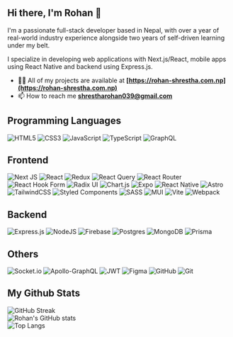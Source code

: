 ## Hi there, I'm Rohan 👋

I'm a passionate full-stack developer based in Nepal, with over a year of real-world industry experience alongside two years of self-driven learning under my belt. 

I specialize in developing web applications with Next.js/React, mobile apps using React Native and backend using Express.js.

- 👨‍💻 All of my projects are available at **[https://rohan-shrestha.com.np](https://rohan-shrestha.com.np)**
- 📫 How to reach me **shrestharohan039@gmail.com**

## Programming Languages
![HTML5](https://img.shields.io/badge/html5-%23E34F26.svg?style=flat&logo=html5&logoColor=white)
![CSS3](https://img.shields.io/badge/css3-%231572B6.svg?style=flat&logo=css3&logoColor=white)
![JavaScript](https://img.shields.io/badge/javascript-%23323330.svg?style=flat&logo=javascript&logoColor=%23F7DF1E)
![TypeScript](https://img.shields.io/badge/typescript-%23007ACC.svg?style=flat&logo=typescript&logoColor=white)
![GraphQL](https://img.shields.io/badge/-GraphQL-E10098?style=flat&logo=graphql&logoColor=white)

## Frontend
![Next JS](https://img.shields.io/badge/Next-black?style=flat&logo=next.js&logoColor=white)
![React](https://img.shields.io/badge/react-%2320232a.svg?style=flat&logo=react&logoColor=%2361DAFB)
![Redux](https://img.shields.io/badge/redux-%23593d88.svg?style=flat&logo=redux&logoColor=white)
![React Query](https://img.shields.io/badge/-React%20Query-FF4154?style=flat&logo=react%20query&logoColor=white)
![React Router](https://img.shields.io/badge/React_Router-CA4245?style=flat&logo=react-router&logoColor=white)
![React Hook Form](https://img.shields.io/badge/React%20Hook%20Form-%23EC5990.svg?style=flat&logo=reacthookform&logoColor=white)
![Radix UI](https://img.shields.io/badge/radix%20ui-161618.svg?style=flat&logo=radix-ui&logoColor=white)
![Chart.js](https://img.shields.io/badge/chart.js-F5788D.svg?style=flat&logo=chart.js&logoColor=white)
![Expo](https://img.shields.io/badge/expo-1C1E24?style=flat&logo=expo&logoColor=#D04A37)
![React Native](https://img.shields.io/badge/react_native-%2320232a.svg?style=flat&logo=react&logoColor=%2361DAFB)
![Astro](https://img.shields.io/badge/astro-%232C2052.svg?style=flat&logo=astro&logoColor=white)
![TailwindCSS](https://img.shields.io/badge/tailwindcss-%2338B2AC.svg?style=flat&logo=tailwind-css&logoColor=white)
![Styled Components](https://img.shields.io/badge/styled--components-DB7093?style=flat&logo=styled-components&logoColor=white)
![SASS](https://img.shields.io/badge/SASS-hotpink.svg?style=flat&logo=SASS&logoColor=white)
![MUI](https://img.shields.io/badge/MUI-%230081CB.svg?style=flat&logo=mui&logoColor=white)
![Vite](https://img.shields.io/badge/vite-%23646CFF.svg?style=flat&logo=vite&logoColor=white)
![Webpack](https://img.shields.io/badge/webpack-%238DD6F9.svg?style=flat&logo=webpack&logoColor=black)

## Backend
![Express.js](https://img.shields.io/badge/express.js-%23404d59.svg?style=flat&logo=express&logoColor=%2361DAFB)
![NodeJS](https://img.shields.io/badge/node.js-6DA55F?style=flat&logo=node.js&logoColor=white)
![Firebase](https://img.shields.io/badge/firebase-a08021?style=flat&logo=firebase&logoColor=ffcd34)
![Postgres](https://img.shields.io/badge/postgres-%23316192.svg?style=flat&logo=postgresql&logoColor=white)
![MongoDB](https://img.shields.io/badge/MongoDB-%234ea94b.svg?style=flat&logo=mongodb&logoColor=white)
![Prisma](https://img.shields.io/badge/Prisma-3982CE?style=flat&logo=Prisma&logoColor=white)

## Others
![Socket.io](https://img.shields.io/badge/Socket.io-black?style=flat&logo=socket.io&badgeColor=010101)
![Apollo-GraphQL](https://img.shields.io/badge/-ApolloGraphQL-311C87?style=flat&logo=apollo-graphql)
![JWT](https://img.shields.io/badge/JWT-black?style=flat&logo=JSON%20web%20tokens)
![Figma](https://img.shields.io/badge/figma-%23F24E1E.svg?style=flat&logo=figma&logoColor=white)
![GitHub](https://img.shields.io/badge/github-%23121011.svg?style=flat&logo=github&logoColor=white)
![Git](https://img.shields.io/badge/git-%23F05033.svg?style=flat&logo=git&logoColor=white)

## My Github Stats
![GitHub Streak](https://streak-stats.demolab.com?user=rohanshrestha01&theme=tokyonight&hide_border=true&border_radius=20)
\
![Rohan's GitHub stats](https://rohanshrestha01.vercel.app/api?username=rohanshrestha01&count_private=true&show_icons=true&theme=tokyonight&hide_border=true&border_radius=20) &emsp; &emsp;
\
![Top Langs](https://rohanshrestha01.vercel.app/api/top-langs/?username=rohanshrestha01&theme=tokyonight&layout=compact&hide_border=true&border_radius=20)
